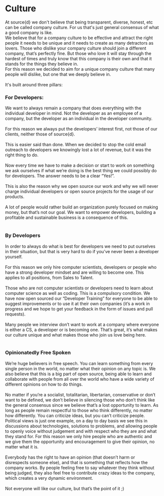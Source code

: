 # Culture
At source{d} we don't believe that being transparent, diverse, honest, etc can be called company culture. For us that's just general consensus of what a good company is like.<br>
We believe that for a company culture to be effective and attract the right people it needs to be unique and it needs to create as many detractors as lovers. Those who dislike your company culture should join a different company, that’s perfectly fine. But those who love it will stay through the hardest of times and truly know that this company is their own and that it stands for the things they believe in.<br>
For this reason we decided to aim for a unique company culture that many people will dislike, but one that we deeply believe in.<br>
<br>
It's built around three pillars:

### For Developers:
We want to always remain a company that does everything with the individual developer in mind. Not the developer as an employee of a company, but the developer as an individual in the developer community.<br>
<br>
For this reason we always put the developers’ interest first, not those of our clients, neither those of source{d}.<br>
<br>
This is easier said than done. When we decided to stop the cold email outreach to developers we knowingly lost a lot of revenue, but it was the right thing to do.<br>
<br>
Now every time we have to make a decision or start to work on something we ask ourselves if what we’re doing is the best thing we could possibly do for developers. The answer needs to be a clear “Yes!”.<br>
<br>
This is also the reason why we open source our work and why we will never charge individual developers or open source projects for the usage of our products.<br>
<br>
A lot of people would rather build an organization purely focused on making money, but that’s not our goal. We want to empower developers, building a profitable and sustainable business is a consequence of this.<br>
<br>

### By Developers
In order to always do what is best for developers we need to put ourselves in their situation, but that is very hard to do if you’ve never been a developer yourself.<br>
<br>
For this reason we only hire computer scientists, developers or people who have a strong developer mindset and are willing to become one. This applies to all positions, from Sales to Talent.<br>
<br>
Those who are not computer scientists or developers need to learn about computer science as well as coding. This is a compulsory condition. We have now open sourced our “Developer Training” for everyone to be able to suggest improvements or to use it at their own companies (it’s a work in progress and we hope to get your feedback in the form of issues and pull requests).<br>
<br>
Many people we interview don’t want to work at a company where everyone is either a CS, a developer or is becoming one. That’s great, it’s what makes our culture unique and what makes those who join us love being here.<br>
<br>

### Opinionatedly Free Spoken
We’re huge believers in free speech. You can learn something from every single person in the world, no matter what their opinion on any topic is. We also believe that this is a big part of open source, being able to learn and collaborate with people from all over the world who have a wide variety of different opinions on how to do things.<br>
<br>
No matter if you’re a socialist, totalitarian, libertarian, conservative or don’t want to be defined, we don’t believe in silencing those who don’t think like the general consensus since we believe that’s a lost opportunity to learn. As long as people remain respectful to those who think differently, no matter how differently. You can criticize ideas, but you can’t criticize people. Political views is just one example, on a day to day basis we see this in discussions about technologies, solutions to problems, and allowing people to openly voice without judgement and with respect who they are and what they stand for. For this reason we only hire people who are authentic and we give them the opportunity and encouragement to give their opinion, no matter what it is.<br>
<br>
Everybody has the right to have an opinion (that doesn’t harm or disrespects someone else), and that is something that reflects how the company works. By people feeling free to say whatever they think without being judged, they also feel free to contribute crazy ideas to the company, which creates a very dynamic environment.<br>
<br>
Not everyone will like our culture, but that’s the point of it ;)
